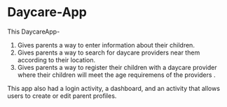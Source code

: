 # Daycare-App
This DaycareApp-
1) Gives parents a way to enter information about their children.
2) Gives parents a way to search for daycare providers near them according to their location.
3) Gives parents a way to register their children with a daycare provider where their children will meet the age requiremens of the providers .

This app also had a login activity, a dashboard, and an activity that allows users to create or edit parent profiles.
